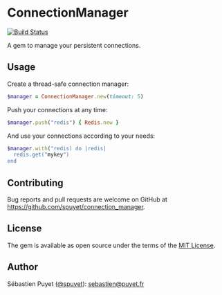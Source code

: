 # ConnectionManager

[![Build Status](https://travis-ci.com/spuyet/connection_manager.svg?token=n5bcPpqTwxxsDsj9JB2x&branch=master)](https://travis-ci.com/spuyet/connection_manager)

A gem to manage your persistent connections.

## Usage

Create a thread-safe connection manager:
```ruby
$manager = ConnectionManager.new(timeout: 5)  
```

Push your connections at any time:
```ruby
$manager.push("redis") { Redis.new }
```

And use your connections according to your needs:
```ruby
$manager.with("redis) do |redis|
  redis.get("mykey")
end
```

## Contributing

Bug reports and pull requests are welcome on GitHub at https://github.com/spuyet/connection_manager.

## License

The gem is available as open source under the terms of the [MIT License](https://opensource.org/licenses/MIT).

## Author

Sébastien Puyet ([@spuyet](https://twitter.com/spuyet)): [sebastien@puyet.fr](mailto:sebastien@puyet.fr)
